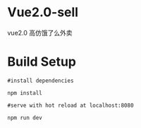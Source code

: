 # Vue2.0-sell

vue2.0 高仿饿了么外卖

# Build Setup

```
#install dependencies

npm install

#serve with hot reload at localhost:8080

npm run dev
```
